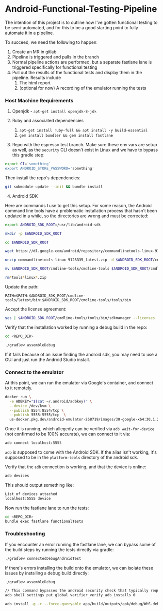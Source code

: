 # Android-Functional-Testing-Pipeline

The intention of this project is to outline how I've gotten functional testing to be semi-automated, and for this to be a good starting point to fully automate it in a pipeline.

To succeed, we need the following to happen:

1. Create an MR in gitlab
2. Pipeline is triggered and pulls in the branch
3. Normal pipeline actions are performed, but a separate fastlane lane is triggered specifically for functional testing
4. Pull out the results of the functional tests and display them in the pipeline. Results include
   1. The html report
   2. (optional for now) A recording of the emulator running the tests

### Host Machine Requirements

1. Openjdk - `apt-get install openjdk-8-jdk`

2. Ruby and associated dependencies
   1. `apt-get install ruby-full && apt install -y build-essential`
   2. `gem install bundler && gem install fastlane`


3. Repo with the espresso test branch. Make sure these env vars are setup as well, as the `security` CLI doesn't exist in Linux and we have to bypass this gradle step:

```bash
export CI='something`
export ANDROID_STORE_PASSWORD='something'
```

Then install the repo's dependencies:

```bash
git submodule update --init && bundle install
```
   
4. Android SDK

Here are commands I use to get this setup. For some reason, the Android command line tools have a problematic installation process that hasn't been updated in a while, so the directories are wrong and must be corrected:

```bash
export ANDROID_SDK_ROOT=/usr/lib/android-sdk

mkdir -p $ANDROID_SDK_ROOT

cd $ANDROID_SDK_ROOT

wget https://dl.google.com/android/repository/commandlinetools-linux-9123335_latest.zip

unzip commandlinetools-linux-9123335_latest.zip -d $ANDROID_SDK_ROOT/cmdline-tools

mv $ANDROID_SDK_ROOT/cmdline-tools/cmdline-tools $ANDROID_SDK_ROOT/cmdline-tools/tools

rm*tools*linux*.zip
```

Update the path:

`PATH=$PATH:$ANDROID_SDK_ROOT/cmdline-tools/latest/bin:$ANDROID_SDK_ROOT/cmdline-tools/tools/bin`

Accept the license agreement:

```bash
yes | $ANDROID_SDK_ROOT/cmdline-tools/tools/bin/sdkmanager --licenses
```

Verify that the installation worked by running a debug build in the repo:

```bash
cd <REPO_DIR>

./gradlew assembleDebug
```

If it fails because of an issue finding the android sdk, you may need to use a GUI and just run the Android Studio install.

### Connect to the emulator

At this point, we can run the emulator via Google's container, and connect to it remotely.

```bash
docker run \
  -e ADBKEY="$(cat ~/.android/adbkey)" \
  --device /dev/kvm \
  --publish 8554:8554/tcp \
  --publish 5555:5555/tcp  \
  us-docker.pkg.dev/android-emulator-268719/images/30-google-x64:30.1.2
```

Once it is running, which allegedly can be verified via `adb wait-for-device` (not confirmed to be 100% accurate), we can connect to it via:

```bash
adb connect localhost:5555
```

`adb` is supposed to come with the Android SDK. If the alias isn't working, it's supposed to be in the `platform-tools` directory of the android sdk.

Verify that the `adb` connection is working, and that the device is online:

```bash
adb devices
```

This should output something like:

```bash
List of devices attached
localhost:5555 device
```

Now run the fastlane lane to run the tests:

```bash
cd <REPO_DIR>
bundle exec fastlane functionalTests
```

### Troubleshooting

If you encounter an error running the fastlane lane, we can bypass some of the build steps by running the tests directly via gradle:

```bash
./gradlew connectedDebugAndroidTest
```

If there's errors installing the build onto the emulator, we can isolate these issues by installing a debug build directly:

```bash
./gradlew assembleDebug

// This command bypasses the android security check that typically requires GUI interaction on the emulator
adb shell settings put global verifier_verify_adb_installs 0

adb install -g -r --force-queryable app/build/outputs/apk/debug/WHS-debug.apk
```
